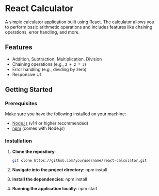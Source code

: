# React Calculator

A simple calculator application built using React. The calculator allows you to perform basic arithmetic operations and includes features like chaining operations, error handling, and more.

## Features
- Addition, Subtraction, Multiplication, Division
- Chaining operations (e.g., `2 + 2 * 3`)
- Error handling (e.g., dividing by zero)
- Responsive UI

## Getting Started

### Prerequisites
Make sure you have the following installed on your machine:
- [Node.js](https://nodejs.org/) (v14 or higher recommended)
- [npm](https://www.npmjs.com/) (comes with Node.js)

### Installation

1. **Clone the repository**:
   ```bash
   git clone https://github.com/yourusername/react-calculator.git


2. **Navigate into the project directory**:
    npm install

3. **Install the dependencies**:
    npm install

4. **Running the application locally**:
    npm start
